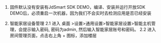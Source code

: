 1. 固件默认没有安装有JdSmart SDK DEMO，编译、安装并运行开放SDK DEMO后，必须重启一次机器，因为我们不会实时去检测应用是否已经安装

2. 智能家居设备管理
2.1 进入 桌面  >设置>通用设置>智能家居设置>智能主机管理，会提示输入密码, 密码为admin, 然后输入智能家居账号和密码。
2.2 进入房间管理页面，点击右上角 + 图标，添加楼层

